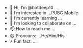 - 👋 Hi, I’m @botdeep10
- 👀 I’m interested in ...PUBG Mobile
- 🌱 I’m currently learning ...
- 💞️ I’m looking to collaborate on ...
- 📫 How to reach me ...
- 😄 Pronouns: ...He/Him/His
- ⚡ Fun fact: ...

<!---
botdeep10/botdeep10 is a ✨ special ✨ repository because its `README.md` (this file) appears on your GitHub profile.
You can click the Preview link to take a look at your changes.
--->
